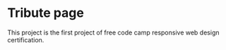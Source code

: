# Tribute page

This project is the first project of free code camp responsive web design certification.
